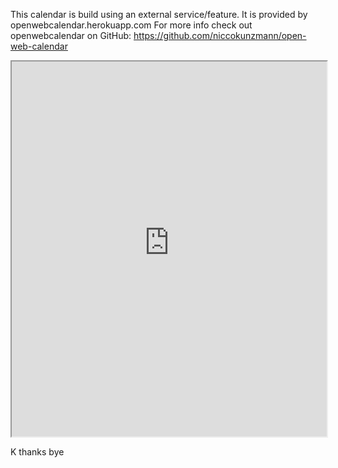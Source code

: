 
This calendar is build using an external service/feature. It is provided by openwebcalendar.herokuapp.com For more info check out openwebcalendar on GitHub: https://github.com/niccokunzmann/open-web-calendar

<iframe id="open-web-calendar" 
    style="background:url('https://raw.githubusercontent.com/niccokunzmann/open-web-calendar/master/static/img/loaders/circular-loader.gif') center center no-repeat;"
    src="https://openwebcalendar.herokuapp.com/calendar.html?url=https%3A%2F%2Fraw.githubusercontent.com%2https://raw.githubusercontent.com%2FThisIsAnExampleYouCanDoWhateverYouWant%2FThisIsAnExampleYouCanDoWhateverYouWant%2Fgithub.io%2Fmain%2Fcalendar.yml;title=My%20example%20calendar&amp;target=_blank&amp;tabs=month&amp;tabs=week&amp;tabs=day&amp;tabs=agenda"
    sandbox="allow-scripts allow-same-origin allow-popups"
    allowTransparency="true" scrolling="no" 
    frameborder="1" height="600px" width="100%"></iframe>

K thanks bye
